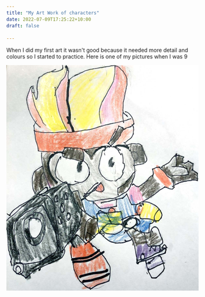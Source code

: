 ```yaml
---
title: "My Art Work of characters"
date: 2022-07-09T17:25:22+10:00
draft: false

---
```


When I did my first art it wasn't good because it needed more detail and colours so I started to practice. Here is one of my pictures when I was 9

![Example image](/images/IMG_9229.jpg)
